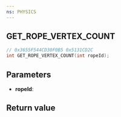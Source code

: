 ```yaml
---
ns: PHYSICS
---
```

## GET_ROPE_VERTEX_COUNT

```c
// 0x3655F544CD30F0B5 0x5131CD2C
int GET_ROPE_VERTEX_COUNT(int ropeId);
```


## Parameters
* **ropeId**: 

## Return value
